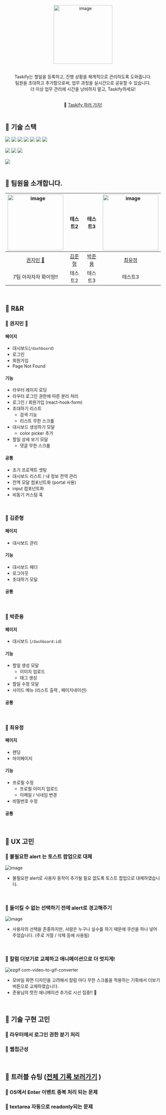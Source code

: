 <div align="center">
<img width="190" alt="image" src="https://github.com/HappyDevelopers-team7/team7-taskify/assets/134386378/8b81dab8-8c77-43f0-b890-d4c130ac0680">
</br></br>
<p>Taskify는 할일을 등록하고, 진행 상황을 체계적으로 관리하도록 도와줍니다. <br>팀원을 초대하고 추가함으로써, 업무 과정을 실시간으로 공유할 수 있습니다.<br>더 이상 업무 관리에 시간을 낭비하지 말고, Taskify하세요!</p>
</div>
</br>
<div align="center">
  🔗 <a href="https://taskify-team-7.netlify.app/">Taskify 하러 가자!</a>
</div>
</br>



## 🎀 기술 스택

<div align="left">
 <img src="https://img.shields.io/badge/vite-646CFF?style=for-the-badge&logo=vite&logoColor=white">
 <img src="https://img.shields.io/badge/react-61DAFB?style=for-the-badge&logo=react&logoColor=white">
 <img src="https://img.shields.io/badge/eslint-4B32C3?style=for-the-badge&logo=eslint&logoColor=white">
 <img src="https://img.shields.io/badge/typescript-3178C6?style=for-the-badge&logo=typescript&logoColor=white">
 <img src="https://img.shields.io/badge/styledcomponents-DB7093?style=for-the-badge&logo=styledcomponents&logoColor=white">
 <img src="https://img.shields.io/badge/axios-5A29E4?style=for-the-badge&logo=axios&logoColor=white">
 <img src="https://img.shields.io/badge/redux-764ABC?style=for-the-badge&logo=redux&logoColor=white">
</div>

</br>

<div align="left">
 <img src="https://img.shields.io/badge/git-F05032?style=for-the-badge&logo=git&logoColor=white">
 <img src="https://img.shields.io/badge/github-181717?style=for-the-badge&logo=github&logoColor=white">
 <img src="https://img.shields.io/badge/discord-5865F2?style=for-the-badge&logo=discord&logoColor=white">
</div>
</br>

<div align="left">
 <img src="https://img.shields.io/badge/netlify-00C7B7?style=for-the-badge&logo=netlify&logoColor=white">
</div>

</br>

## 🎀 팀원을 소개합니다.

|<img width="180" alt="image" src="https://github.com/HappyDevelopers-team7/team7-taskify/assets/134386378/43757814-d19c-4ee5-b913-456ca1ae058e">|테스트2|테스트3|<img width="180" alt="image" src="https://github.com/HappyDevelopers-team7/team7-taskify/assets/134386378/ea90d43d-ee8d-4c3e-a09c-4c46a8d7d8d6">|
|:------:|:---:|:---:|:---:|
|[권지민 👑](https://github.com/mingzzi96)|[김준형](https://github.com/mingzzi96)|[박준용](https://github.com/mingzzi96)|[최유정](https://github.com/mingzzi96)|
|7팀 아자자자 화이띵!!|테스트2|테스트3|테스트3|



<br>

## 🎀 R&R

### 📌 권지민 👑

#### 페이지
- 대시보드(`/dashboard`)
- 로그인
- 회원가입
- Page Not Found


#### 기능
- 라우터 레이지 로딩
- 라우터 로그인 권한에 따른 분리 처리
- 로그인 / 회원가입 (react-hook-form)
- 초대하기 리스트
  - 검색 기능
  - 리스트 무한 스크롤
- 대시보드 생성하기 모달
  - color picker 추가
- 할일 상세 보기 모달
  - 댓글 무한 스크롤


#### 공통
- 초기 프로젝트 셋팅
- 대시보드 리스트 / 내 정보 전역 관리
- 전역 모달 컴포넌트화 (portal 사용)
- input 컴포넌트화
- 비동기 커스텀 훅 

<br>

### 📌 김준형

#### 페이지
- 대시보드 관리


#### 기능
- 대시보드 헤더
- 로그아웃
- 초대하기 모달


#### 공통 

<br>

### 📌 박준용

#### 페이지
- 대시보드 (`/dashboard:id`)


#### 기능
- 할일 생성 모달
  - 이미지 업로드
  - 태그 생성
- 할일 수정 모달
- 사이드 메뉴 (리스트 출력 , 페이지네이션)


#### 공통 

<br>

### 📌 최유정

#### 페이지
- 랜딩
- 마이페이지


#### 기능
- 프로필 수정
  - 프로필 이미지 업로드
  - 이메일 / 닉네임 변경
- 비밀번호 수정


#### 공통 

<br>

## 🎀 UX 고민

### 📌 불필요한 alert 는 토스트 팝업으로 대체

![image](https://github.com/HappyDevelopers-team7/team7-taskify/assets/134386378/47594653-8bf5-4828-9aee-d3df584ae036)


- 불필요한 alert로 사용자 동작이 추가될 필요 없도록 토스트 팝업으로 대체하였습니다.

<br>

### 📌 돌이킬 수 없는 선택하기 전에 alert로 경고해주기

![image](https://github.com/HappyDevelopers-team7/team7-taskify/assets/134386378/6574fe7d-0a36-4446-9ff8-31107e18e572)

- 사용자의 선택을 존중하지만, 사람은 누구나 실수를 하기 때문에 쿠션을 하나 넣어주었습니다. (주로 거절 / 삭제 등에 사용됨)

<br>

### 📌 칼럼 더보기로 교체하고 애니메이션으로 더 멋지게!

![ezgif com-video-to-gif-converter](https://github.com/HappyDevelopers-team7/team7-taskify/assets/134386378/720d764e-8379-4f42-bc35-9774e0e33c20)

- 모바일 화면 디자인을 고려해서 칼럼 마다 무한 스크롤을 적용하는 기획에서 더보기 버튼으로 교체하였습니다.
- 준용님의 멋진 애니메이션 추가로 시선 집중!! 👀



<br>

## 🎀 기술 구현 고민

### 📌 라우터에서 로그인 권한 분기 처리

### 📌 웹접근성

<br>

## 🎀 트러블 슈팅 ([전체 기록 보러가기](https://github.com/HappyDevelopers-team7/team7-taskify/discussions/categories/%EC%98%A4%EB%A5%98-%ED%95%B4%EA%B2%B0-%EA%B8%B0%EB%A1%9D) )

### 📌 OS에서 Enter 이벤트 중복 처리 되는 문제

### 📌 textarea 자동으로 readonly되는 문제

